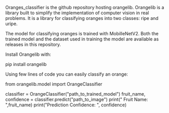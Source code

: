 Oranges_classifier is the github repository hosting orangelib. Orangelib is a library built to simplify the implementation of computer vision in real problems. It is a library for classifying oranges into two classes: ripe and uripe. 

The model for classifying oranges is trained with MobilleNetV2. Both the trained model and the dataset used in training the model are available as releases in this repository.

Install Orangelib with:

pip install orangelib

Using few lines of code you can easily classify an orange:

from orangelib.model import OrangeClassifier

classifier = OrangeClassifier("path_to_trained_model")
fruit_name, confidence = classifier.predict("path_to_image")
print(" Fruit Name: ",fruit_name)
print("Prediction Confidence: ", confidence)
    

